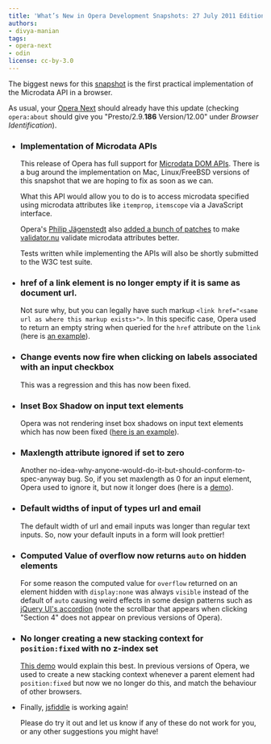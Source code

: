 ```yaml
---
title: 'What’s New in Opera Development Snapshots: 27 July 2011 Edition'
authors:
- divya-manian
tags:
- opera-next
- odin
license: cc-by-3.0
---
```


<p>The biggest news for this <a href="http://my.opera.com/desktopteam/blog/2011/07/27/latency-microdata-qresync">snapshot</a> is the first practical implementation of the Microdata API in a browser.</p>
<p>As usual, your <a href="http://www.opera.com/browser/next/">Opera Next</a> should already have this update (checking <code>opera:about</code> should give you &quot;Presto/2.9.<b>186</b> Version/12.00&quot; under <i>Browser Identification</i>).</p>
<ul>
<li>
	<h3>Implementation of Microdata APIs</h3>
	<p>This release of Opera has full support for <a href="http://www.whatwg.org/specs/web-apps/current-work/multipage/microdata.html#microdata-dom-api">Microdata DOM APIs</a>. There is a bug around the implementation on Mac, Linux/FreeBSD versions of this snapshot that we are hoping to fix as soon as we can. </p>
	<p>What this API would allow you to do is to access microdata specified using microdata attributes like <code>itemprop</code>, <code>itemscope</code> via a JavaScript interface. </p>
	<p>Opera&#39;s <a href="http://blog.foolip.org/">Philip Jägenstedt</a> also <a href="http://bugzilla.validator.nu/show_bug.cgi?id=671">added a bunch of patches</a> to make <a href="http://validator.nu">validator.nu</a> validate microdata attributes better. </p>
	<p>Tests written while implementing the APIs will also be shortly submitted to the W3C test suite.</p>
</li>
<li><h3>href of a link element is no longer empty if it is same as document url.</h3>
	<p>Not sure why, but you can legally have such markup <code>&lt;link href=&quot;&lt;same url as where this markup exists&gt;&quot;&gt;</code>. In this specific case, Opera used to return an empty string when queried for the <code>href</code> attribute on the <code>link</code> (here is <a href="http://jsbin.com/esiloz/6/">an example</a>).</p>
</li>
<li>
	<h3>Change events now fire when clicking on labels associated with an input checkbox</h3>
	<p>This was a regression and this has now been fixed. </p>
</li>
<li>
	<h3>Inset Box Shadow on input text elements</h3>
	<p>Opera was not rendering inset box shadows on input text elements which has now been fixed (<a href="http://jsfiddle.net/Ap7sM/">here is an example</a>). </p>
</li>
<li>
	<h3>Maxlength attribute ignored if set to zero</h3>
	<p>Another no-idea-why-anyone-would-do-it-but-should-conform-to-spec-anyway bug. So, if you set maxlength as 0 for an input element, Opera used to ignore it, but now it longer does (here is a <a href="http://jsfiddle.net/nimbu/PFKcB/">demo</a>). </p>
</li>
<li>
	<h3>Default widths of input of types url and email</h3>
	<p>The default width of url and email inputs was longer than regular text inputs. So, now your default inputs in a form will look prettier!</p>
</li>
<li>
	<h3>Computed Value of overflow now returns <code>auto</code> on hidden elements</h3>
	<p>For some reason the computed value for <code>overflow</code> returned on an element hidden with <code>display:none</code> was always <code>visible</code> instead of the default of <code>auto</code> causing weird effects in some design patterns such as <a href="http://jqueryui.com/demos/accordion/#fillspace">jQuery UI&#39;s accordion</a> (note the scrollbar that appears when clicking &quot;Section 4&quot; does not appear on previous versions of Opera).</p>
</li>
<li>
	<h3>No longer creating a new stacking context for <code>position:fixed</code> with no z-index set</h3>
	<p><a href="http://jsfiddle.net/nimbu/QTWD2/show/">This demo</a> would explain this best. In previous versions of Opera, we used to create a new stacking context whenever a parent element had <code>position:fixed</code> but now we no longer do this, and match the behaviour of other browsers. </p>
</li>
<li>Finally, <a href="http://jsfiddle.net">jsfiddle</a> is working again!</li>
<p>Please do try it out and let us know if any of these do not work for you, or any other suggestions you might have!</p></ul>
